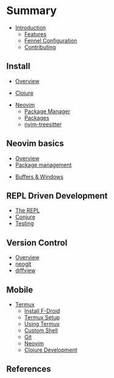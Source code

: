 # Summary

* [Introduction](introduction.md)
    * [Features](introduction/features.md)
    <!-- * [Lua](introduction/lua.md) -->
    * [Fennel Configuration](introduction/fennel.md)
    <!-- * [Aniseed](introduction/aniseed.md) -->
    * [Contributing](contributing.md)

## Install
<!-- the approach taken to configure neovom - i.e. fenel first, then lua, avoid vimscript -->
* [Overview](install/index.md)

<!-- Clojure Setup -->
* [Clojure](install/clojure.md)

<!-- Neovim Setup -->
* [Neovim](install/neovim.md)
    * [Package Manager](install/package-manager.md)
    * [Packages](install/packages/index.md) <!-- Package manager and list of packages -->
    * [nvim-treesitter](install/packages/nvim-treesitter.md) <!-- Language parser -->

## Neovim basics

* [Overview](neovim-basics/index.md)
* [Package management](neovim-basics/package-management.md)
<!-- * [File management](neovim-basics/files.md) -->
* [Buffers & Windows](neovim-basics/buffers-windows.md)
<!-- * [Vim-style editing](neovim-basics/vim-style-editing/index.md) -->

## REPL Driven Development

* [The REPL](repl-driven-development/index.md)
* [Conjure](repl-driven-development/conjure.md)
* [Testing](repl-driven-development/testing.md)
<!-- * [Structural editing](structural-editing/index.md) -->

## Version Control
* [Overview](version-control/index.md)
* [neogit](version-control/neogit.md)
* [diffview](version-control/diffview.md)

## Mobile

* [Termux](termux/index.md)
    * [Install F-Droid](termux/fdroid-install.md)
    * [Termux Setup](termux/setup.md)
    * [Using Termux](termux/using-termux.md)
    * [Custom Shell](termux/custom-shell.md)
    * [Git](termux/git.md)
    * [Neovim](termux/neovim.md)
    * [Clojure Development](termux/clojure-development.md)


## References
<!-- * [Alternative Configs] -->
<!-- * [Learn Vim-style](reference/vim-style/index.md) -->
